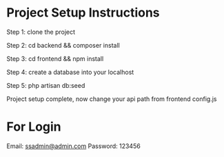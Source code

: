 Project Setup Instructions
============================

Step 1: clone the project

Step 2: cd backend && composer install

Step 3: cd frontend && npm install

Step 4: create a database into your localhost

Step 5:  php artisan db:seed

Project setup complete, now change your api path from frontend config.js

For Login 
==================
Email: ssadmin@admin.com
Password: 123456 
